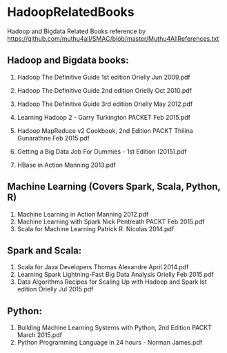 # HadoopRelatedBooks
Hadoop and Bigdata Related Books reference by https://github.com/muthu4all/SMAC/blob/master/Muthu4AllReferences.txt

## Hadoop and Bigdata books:
1. Hadoop The Definitive Guide 1st edition Orielly Jun 2009.pdf
2. Hadoop The Definitive Guide 2nd edition Orielly Oct 2010.pdf
3. Hadoop The Definitive Guide 3rd edition Orielly May 2012.pdf
4. Learning Hadoop 2 - Garry Turkington PACKET Feb 2015.pdf
5. Hadoop MapReduce v2 Cookbook, 2nd Edition PACKT Thilina Gunarathne Feb 2015.pdf
6. Getting a Big Data Job For Dummies - 1st Edition (2015).pdf

7. HBase in Action Manning 2013.pdf

## Machine Learning (Covers Spark, Scala, Python, R)
1. Machine Learning in Action Manning 2012.pdf
2. Machine Learning with Spark Nick Pentreath PACKT Feb 2015.pdf
3. Scala for Machine Learning Patrick R. Nicolas 2014.pdf

## Spark and Scala:
1. Scala for Java Developers Thomas Alexandre April 2014.pdf
2. Learning Spark Lightning-Fast Big Data Analysis Orielly Feb 2015.pdf
3. Data Algorithms Recipes for Scaling Up with Hadoop and Spark Ist edition Orielly Jul 2015.pdf


## Python:
1. Building Machine Learning Systems with Python, 2nd Edition PACKT March 2015.pdf
2. Python Programming Language in 24 hours - Norman James.pdf

